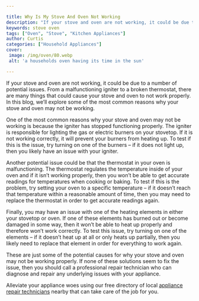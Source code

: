 ```yaml
---

title: Why Is My Stove And Oven Not Working
description: "If your stove and oven are not working, it could be due to a number of potential issues. From a malfunctioning igniter to a broken...lets find out"
keywords: stove oven
tags: ["Oven", "Stove", "Kitchen Appliances"]
author: Curtis
categories: ["Household Appliances"]
cover: 
 image: /img/oven/80.webp
 alt: 'a households oven having its time in the sun'

---
```


If your stove and oven are not working, it could be due to a number of potential issues. From a malfunctioning igniter to a broken thermostat, there are many things that could cause your stove and oven to not work properly. In this blog, we’ll explore some of the most common reasons why your stove and oven may not be working.

One of the most common reasons why your stove and oven may not be working is because the igniter has stopped functioning properly. The igniter is responsible for lighting the gas or electric burners on your stovetop. If it is not working correctly, it will prevent your burners from heating up. To test if this is the issue, try turning on one of the burners – if it does not light up, then you likely have an issue with your igniter.

Another potential issue could be that the thermostat in your oven is malfunctioning. The thermostat regulates the temperature inside of your oven and if it isn’t working properly, then you won’t be able to get accurate readings for temperatures when cooking or baking. To test if this is the problem, try setting your oven to a specific temperature – if it doesn’t reach that temperature within a reasonable amount of time, then you may need to replace the thermostat in order to get accurate readings again.

Finally, you may have an issue with one of the heating elements in either your stovetop or oven. If one of these elements has burned out or become damaged in some way, then it won’t be able to heat up properly and therefore won’t work correctly. To test this issue, try turning on one of the elements – if it doesn’t heat up at all or only heats up partially, then you likely need to replace that element in order for everything to work again.

These are just some of the potential causes for why your stove and oven may not be working properly. If none of these solutions seem to fix the issue, then you should call a professional repair technician who can diagnose and repair any underlying issues with your appliance.

Alleviate your appliance woes using our free directory of local <a href="/pages/appliance-repair-technicians/">appliance repair technicians</a> nearby that can take care of the job for you.